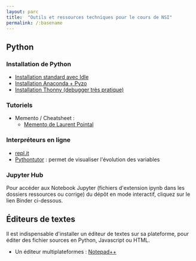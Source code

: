 ```yaml
---
layout: parc
title:  "Outils et ressources techniques pour le cours de NSI"
permalink: /:basename
---
```



## Python 

### Installation de Python

- [Installation standard avec Idle](https://www.python.org/downloads/)
- [Installation Anaconda + Pyzo](https://pyzo.org/start.html)
- [Installation Thonny (debugger très pratique)](https://thonny.org/)

### Tutoriels

* Memento / Cheatsheet :
  * [Memento de Laurent Pointal](https://perso.limsi.fr/pointal/_media/python:cours:mementopython3.pdf)
  
### Interpréteurs en ligne 

- [repl.it](https://repl.it/languages/python3)
- [Pythontutor](http://pythontutor.com/)  : permet de visualiser l'évolution des variables

### Jupyter Hub

Pour accéder aux Notebook Jupyter (fichiers d'extension ipynb dans les dossiers ressources ou corrige) du dépôt en mode interactif, cliquez sur le lien Binder ci-dessous.

## Éditeurs de textes 

Il est indispensable d'installer un éditeur de textes sur sa plateforme, pour éditer des fichier sources en Python, Javascript ou HTML.

* Un éditeur multiplateformes : [Notepad++](https://notepad-plus-plus.org/)